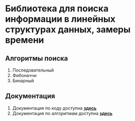 # Библиотека для поиска информации в линейных структурах данных, замеры времени

## Алгоритмы поиска

1. Последовательный
2. Фибоначчи
3. Бинарный

## Документация

1. Документация по коду доступна [**здесь**](https://konsilerinos.github.io/Search-lib/Documentation/classSearch.html)
2. Документация по алгоритмам доступна [**здесь**]()
